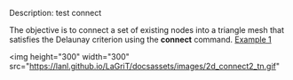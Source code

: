 Description: test connect

The objective is to connect a set of existing nodes into a triangle
mesh that satisfies the Delaunay criterion using the **connect**
command.
  [Example 1](description_2dconn.md)


<img height="300" width="300" src="https://lanl.github.io/LaGriT/docsassets/images/2d_connect2_tn.gif"
